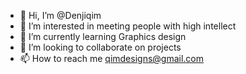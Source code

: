 - 👋 Hi, I’m @Denjiqim
- 👀 I’m interested in meeting people with high intellect
- 🌱 I’m currently learning Graphics design
- 💞️ I’m looking to collaborate on projects
- 📫 How to reach me qimdesigns@gmail.com

<!---
Denjiqim/Denjiqim is a ✨ special ✨ repository because its `README.md` (this file) appears on your GitHub profile.
You can click the Preview link to take a look at your changes.
--->
